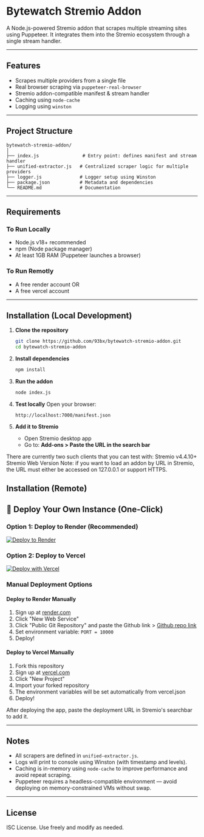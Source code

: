 # Bytewatch Stremio Addon

A Node.js-powered Stremio addon that scrapes multiple streaming sites using Puppeteer. It integrates them into the Stremio ecosystem through a single stream handler.

---

## Features

- Scrapes multiple providers from a single file
- Real browser scraping via `puppeteer-real-browser`
- Stremio addon-compatible manifest & stream handler
- Caching using `node-cache`
- Logging using `winston`

---

## Project Structure

```
bytewatch-stremio-addon/
│
├── index.js                # Entry point: defines manifest and stream handler
├── unified-extractor.js   # Centralized scraper logic for multiple providers
├── logger.js              # Logger setup using Winston
├── package.json           # Metadata and dependencies
└── README.md              # Documentation
```

---

## Requirements

### To Run Locally

- Node.js v18+ recommended
- npm (Node package manager)
- At least 1GB RAM (Puppeteer launches a browser)

### To Run Remotly 
 - A free render account OR
 - A free vercel account

---

## Installation (Local Development)

1. **Clone the repository**
   ```bash
   git clone https://github.com/93bx/bytewatch-stremio-addon.git
   cd bytewatch-stremio-addon
   ```

2. **Install dependencies**
   ```bash
   npm install
   ```

3. **Run the addon**
   ```bash
   node index.js
   ```

4. **Test locally**
   Open your browser:
   ```
   http://localhost:7000/manifest.json
   ```

5. **Add it to Stremio**
   - Open Stremio desktop app
   - Go to: **Add-ons > Paste the URL in the search bar**
   

There are currently two such clients that you can test with:
    Stremio v4.4.10+
    Stremio Web Version
Note: if you want to load an addon by URL in Stremio, the URL must either be accessed on 127.0.0.1 or support HTTPS.

## Installation (Remote)

## 🚀 Deploy Your Own Instance (One-Click)

### Option 1: Deploy to Render (Recommended)
[![Deploy to Render](https://render.com/images/deploy-to-render-button.svg)](https://render.com/deploy?repo=https://github.com/93bx/bytewatch-stremio-addon)

### Option 2: Deploy to Vercel
[![Deploy with Vercel](https://vercel.com/button)](https://vercel.com/new/clone?repository-url=https%3A%2F%2Fgithub.com%2F93bx%2Fbytewatch-stremio-addon)

### Manual Deployment Options

#### Deploy to Render Manually
1. Sign up at [render.com](https://render.com)
2. Click "New Web Service"
3. Click "Public Git Repository" and paste the Github link > [Github repo link](https://github.com/93bx/bytewatch-stremio-addon) 
4. Set environment variable: `PORT = 10000`
5. Deploy!

#### Deploy to Vercel Manually
1. Fork this repository
2. Sign up at [vercel.com](https://vercel.com)
3. Click "New Project"
4. Import your forked repository
5. The environment variables will be set automatically from vercel.json
6. Deploy!

After deploying the app, paste the deployment URL in Stremio's searchbar to add it.

---

## Notes

- All scrapers are defined in `unified-extractor.js`.
- Logs will print to console using Winston (with timestamp and levels).
- Caching is in-memory using `node-cache` to improve performance and avoid repeat scraping.
- Puppeteer requires a headless-compatible environment — avoid deploying on memory-constrained VMs without swap.

---

## License

ISC License. Use freely and modify as needed.